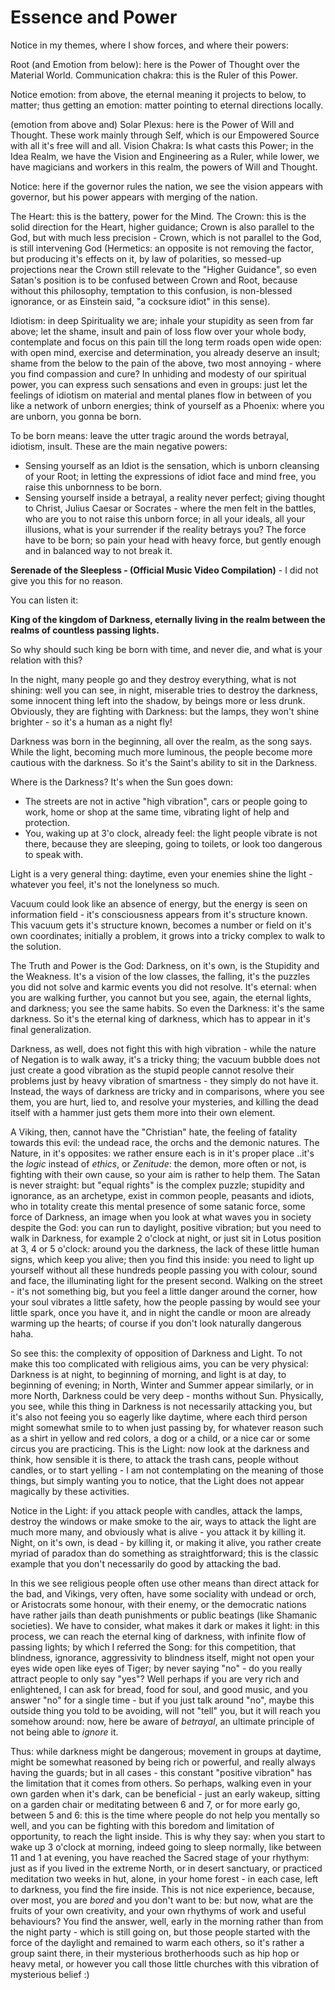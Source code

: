 # Essence and Power

Notice in my themes, where I show forces, and where their powers:

Root (and Emotion from below): here is the Power of Thought over the Material World.
Communication chakra: this is the Ruler of this Power.

Notice emotion: from above, the eternal meaning it projects to below, to matter; thus getting an emotion: matter pointing to eternal directions locally.

(emotion from above and) Solar Plexus: here is the Power of Will and Thought. These work mainly through Self, which is our Empowered Source with all it's free will and all.
Vision Chakra: Is what casts this Power; in the Idea Realm, we have the Vision and Engineering as a Ruler, while lower, we have magicians and workers in this realm, the powers of Will and Thought.

Notice: here if the governor rules the nation, we see the vision appears with governor, but his power appears with merging of the nation.

The Heart: this is the battery, power for the Mind.
The Crown: this is the solid direction for the Heart, higher guidance; Crown is also parallel to the God, but with much less precision - Crown, which is not parallel to the God, is still intervening God (Hermetics: an opposite is not removing the factor, but producing it's effects on it, by law of polarities, so messed-up projections near the Crown still relevate to the "Higher Guidance", so even Satan's position is to be confused between Crown and Root, because without this philosophy, temptation to this confusion, is non-blessed ignorance, or as Einstein said, "a cocksure idiot" in this sense).

Idiotism: in deep Spirituality we are; inhale your stupidity as seen from far above; let the shame, insult and pain of loss flow over your whole body, contemplate and focus on this pain till the long term roads open wide open: with open mind, exercise and determination, you already deserve an insult; shame from the below to the pain of the above, two most annoying - where you find compassion and cure? In unhiding and modesty of our spiritual power, you can express such sensations and even in groups: just let the feelings of idiotism on material and mental planes flow in between of you like a network of unborn energies; think of yourself as a Phoenix: where you are unborn, you gonna be born.

To be born means: leave the utter tragic around the words betrayal, idiotism, insult. These are the main negative powers:
- Sensing yourself as an Idiot is the sensation, which is unborn cleansing of your Root; in letting the expressions of idiot face and mind free, you raise this unbornness to be born.
- Sensing yourself inside a betrayal, a reality never perfect; giving thought to Christ, Julius Caesar or Socrates - where the men felt in the battles, who are you to not raise this unborn force; in all your ideals, all your illusions, what is your surrender if the reality betrays you? The force have to be born; so pain your head with heavy force, but gently enough and in balanced way to not break it.

**Serenade of the Sleepless - (Official Music Video Compilation)** - I did not give you this for no reason.

You can listen it:

**King of the kingdom of Darkness, eternally living in the realm between the realms of countless passing lights.**

So why should such king be born with time, and never die, and what is your relation with this?

In the night, many people go and they destroy everything, what is not shining: well you can see, in night, miserable tries to destroy the darkness, some innocent thing left into the shadow, by beings more or less drunk. Obviously, they are fighting with Darkness: but the lamps, they won't shine brighter - so it's a human as a night fly!

Darkness was born in the beginning, all over the realm, as the song says. While the light, becoming much more luminous, the people become more cautious with the darkness. So it's the Saint's ability to sit in the Darkness.

Where is the Darkness? It's when the Sun goes down:
- The streets are not in active "high vibration", cars or people going to work, home or shop at the same time, vibrating light of help and protection.
- You, waking up at 3'o clock, already feel: the light people vibrate is not there, because they are sleeping, going to toilets, or look too dangerous to speak with.

Light is a very general thing: daytime, even your enemies shine the light - whatever you feel, it's not the lonelyness so much.

Vacuum could look like an absence of energy, but the energy is seen on information field - it's consciousness appears from it's structure known. This vacuum gets it's structure known, becomes a number or field on it's own coordinates; initially a problem, it grows into a tricky complex to walk to the solution.

The Truth and Power is the God: Darkness, on it's own, is the Stupidity and the Weakness. It's a vision of the low classes, the falling, it's the puzzles you did not solve and karmic events you did not resolve. It's eternal: when you are walking further, you cannot but you see, again, the eternal lights, and darkness; you see the same habits. So even the Darkness: it's the same darkness. So it's the eternal king of darkness, which has to appear in it's final generalization.

Darkness, as well, does not fight this with high vibration - while the nature of Negation is to walk away, it's a tricky thing; the vacuum bubble does not just create a good vibration as the stupid people cannot resolve their problems just by heavy vibration of smartness - they simply do not have it. Instead, the ways of darkness are tricky and in comparisons, where you see them, you are hurt, lied to, and resolve your mysteries, and killing the dead itself with a hammer just gets them more into their own element.

A Viking, then, cannot have the "Christian" hate, the feeling of fatality towards this evil: the undead race, the orchs and the demonic natures. The Nature, in it's opposites: we rather ensure each is in it's proper place ..it's the *logic* instead of *ethics*, or *Zenitude*: the demon, more often or not, is fighting with their own cause, so your aim is rather to help them. The Satan is never straight: but "equal rights" is the complex puzzle; stupidity and ignorance, as an archetype, exist in common people, peasants and idiots, who in totality create this mental presence of some satanic force, some force of Darkness, an image when you look at what waves you in society despite the God: you can run to daylight, positive vibration; but you need to walk in Darkness, for example 2 o'clock at night, or just sit in Lotus position at 3, 4 or 5 o'clock: around you the darkness, the lack of these little human signs, which keep you alive; then you find this inside: you need to light up yourself without all these hundreds people passing you with colour, sound and face, the illuminating light for the present second. Walking on the street - it's not something big, but you feel a little danger around the corner, how your soul vibrates a little safety, how the people passing by would see your little spark, once you have it, and in night the candle or moon are already warming up the hearts; of course if you don't look naturally dangerous haha.

So see this: the complexity of opposition of Darkness and Light. To not make this too complicated with religious aims, you can be very physical: Darkness is at night, to beginning of morning, and light is at day, to beginning of evening; in North, Winter and Summer appear similarly, or in more North, Darkness could be very deep - months without Sun. Physically, you see, while this thing in Darkness is not necessarily attacking you, but it's also not feeing you so eagerly like daytime, where each third person might somewhat smile to to when just passing by, for whatever reason such as a shirt in yellow and red colors, a dog or a child, or a nice car or some circus you are practicing. This is the Light: now look at the darkness and think, how sensible it is there, to attack the trash cans, people without candles, or to start yelling - I am not contemplating on the meaning of those things, but simply wanting you to notice, that the Light does not appear magically by these activities.

Notice in the Light: if you attack people with candles, attack the lamps, destroy the windows or make smoke to the air, ways to attack the light are much more many, and obviously what is alive - you attack it by killing it. Night, on it's own, is dead - by killing it, or making it alive, you rather create myriad of paradox than do something as straightforward; this is the classic example that you don't necessarily do good by attacking the bad.

In this we see religious people often use other means than direct attack for the bad, and Vikings, very often, have some sociality with undead or orch, or Aristocrats some honour, with their enemy, or the democratic nations have rather jails than death punishments or public beatings (like Shamanic societies). We have to consider, what makes it dark or makes it light: in this process, we can reach the eternal king of darkness, with infinite flow of passing lights; by which I referred the Song: for this competition, that blindness, ignorance, aggressivity to blindness itself, might not open your eyes wide open like eyes of Tiger; by never saying "no" - do you really attract people to only say "yes"? Well perhaps if you are very rich and enlightened, I can ask for bread, food for soul, and good music, and you answer "no" for a single time - but if you just talk around "no", maybe this outside thing you told to be avoiding, will not "tell" you, but it will reach you somehow around: now, here be aware of *betrayal*, an ultimate principle of not being able to *ignore* it.

Thus: while darkness might be dangerous; movement in groups at daytime, might be somewhat reasoned by being rich or powerful, and really always having the guards; but in all cases - this constant "positive vibration" has the limitation that it comes from others. So perhaps, walking even in your own garden when it's dark, can be beneficial - just an early wakeup, sitting on a garden chair or meditating between 6 and 7, or for more early go, between 5 and 6: this is the time where people do not help you mentally so well, and you can be fighting with this boredom and limitation of opportunity, to reach the light inside. This is why they say: when you start to wake up 3 o'clock at morning, indeed going to sleep normally, like between 11 and 1 at evening, you have reached the Sacred stage of your rhythym: just as if you lived in the extreme North, or in desert sanctuary, or practiced meditation two weeks in hut, alone, in your home forest - in each case, left to darkness, you find the fire inside. This is not nice experience, because, over most, you are *bored* and you don't want to be: but now, what are the fruits of your own creativity, and your own rhythyms of work and useful behaviours? You find the answer, well, early in the morning rather than from the night party - which is still going on, but those people started with the force of the daylight and remained to warm each others, so it's rather a group saint there, in their mysterious brotherhoods such as hip hop or heavy metal, or however you call those little churches with this vibration of mysterious belief :)
